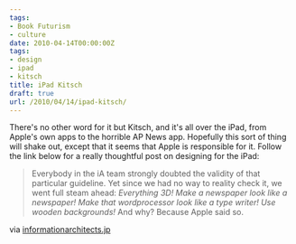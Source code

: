 ```yaml
---
tags:
- Book Futurism
- culture
date: 2010-04-14T00:00:00Z
tags:
- design
- ipad
- kitsch
title: iPad Kitsch 
draft: true
url: /2010/04/14/ipad-kitsch/
---
```


There's no other word for it but Kitsch, and it's all over the iPad, from Apple's own apps to the horrible AP News app. Hopefully this sort of thing will shake out, except that it seems that Apple is responsible for it. Follow the link below for a really thoughtful post on designing for the iPad:
<blockquote class="posterous_long_quote">Everybody in the iA team strongly doubted the validity of that particular guideline. Yet since we had no way to reality check it, we went full steam ahead: <em>Everything 3D! Make a newspaper look like a newspaper! Make that wordprocessor look like a type writer! Use wooden backgrounds!</em> And why? Because Apple said so.</blockquote>
<div class="posterous_quote_citation">via <a href="http://informationarchitects.jp/designing-for-ipad-reality-check/">informationarchitects.jp</a></div>
